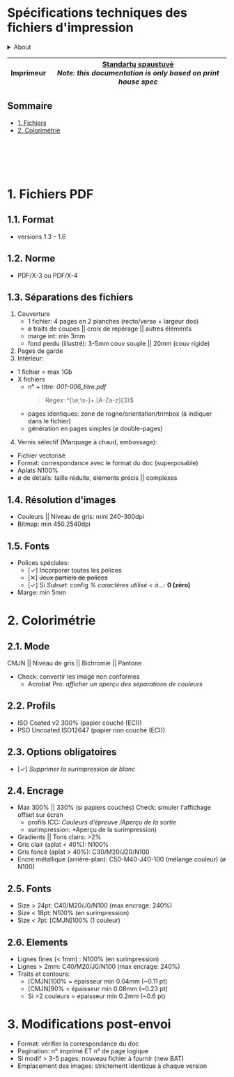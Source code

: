 Spécifications techniques des fichiers d'impression
=============

<details>
<summary>About</summary>
   <p>
      
| Author | Kal (UCDP - It-Mgt) <br /> kal@wyld.lol |
| :--------------- |:---------------:| 
| Creation date  | 03-11-2022 |
| Last modifier  | 03-11-2022 | 
| Intent | Fix \|\| Feat. <br />
|| BREAKING CHANGE <br />
|| chore, docs, style, refactor <br /> perf, test, others <br /> |    
| Context | Generic || ~~Custom~~ |

   </p>
</details>

| Imprimeur | [Standartų spaustuvė](https://www.standart.lt/) <br /> ___Note: this documentation is only based on print house spec___ |
| :--------------- |:---------------:| 

   ##    Sommaire
   - [1. Fichiers](#fichiersPDF)
   - [2. Colorimétrie](#colorimetry)

<br /> <br /> <br /> <br /> 



# 1. Fichiers PDF <a id="fichiersPDF"></a>
## 1.1. Format
- versions 1.3 – 1.6
## 1.2. Norme
- PDF/X-3 ou PDF/X-4
## 1.3. Séparations des fichiers
1. Couverture
   - 1 fichier: 4 pages en 2 planches (recto/verso + largeur dos)
   - ø traits de coupes || croix de repérage || autres éléments
   - marge int: min 3mm
   - fond perdu  (illustré): 3-5mm couv souple || 20mm (couv rigide)
2. Pages de garde 
3. Intérieur:
- 1 fichier = max 1Gb
- X fichiers
   - n° + titre: *001-006_titre.pdf*
      > Regex: ^[\w,\s-]+\.[A-Za-z]{3}$
   - pages identiques: zone de rogne/orientation/trimbox (à indiquer dans le fichier)
   - génération en pages simples (ø double-pages)
4. Vernis sélectif (Marquage à chaud, embossage):
- Fichier vectorisé
- Format: correspondance avec le format du doc (superposable)
- Aplats N100%
- ø de détails: taille réduite, éléments précis || complexes
## 1.4. Résolution d'images
- Couleurs || Niveau de gris: mini 240-300dpi
- Bitmap: min 450.2540dpi
## 1.5. Fonts
- Polices spéciales:
   - [✓] Incorporer toutes les polices
   - [✕] ~~Jeux partiels de polices~~
   - [✓] Si *Subset*: config *% caractères utilisé < à...*: **0 (zéro)**
- Marge: min 5mm

# 2. Colorimétrie <a id="colorimetry"></a>
## 2.1. Mode
CMJN || Niveau de gris || Bichromie || Pantone
- Check: convertir les image non conformes
   -  Acrobat Pro: *afficher un aperçu des séparations de couleurs*
## 2.2. Profils
- ISO Coated v2 300% (papier couché (ECI))
- PSO Uncoated ISO12647 (papier non couché (ECI))

## 2.3. Options obligatoires
- [✓] *Supprimer la surimpression de blanc*

## 2.4. Encrage
- Max 300% || 330% (si papiers couchés)
Check: simuler l'affichage offset sur écran
   - profils ICC: *Couleurs d’épreuve /Aperçu de la sortie*
   - surimpression: *Aperçu de la surimpression)
- Gradients || Tons clairs: >2%
- Gris clair (aplat < 40%): N100%
- Gris foncé (aplat > 40%): C30/M20/J20/N100
- Encre métallique (arrière-plan): C50-M40-J40-100 (mélange couleur) (ø N100)
## 2.5. Fonts
- Size > 24pt: C40/M20/J0/N100 (max encrage: 240%)
- Size < 18pt: N100% (en surimpression)
- Size < 7pt: [CMJN]100% (1 couleur)
## 2.6. Elements
- Lignes fines (< 1mm) : N100% (en surimpression)
- Lignes > 2mm: C40/M20/J0/N100 (max encrage: 240%)
- Traits et contours:
   - [CMJN]100% = épaisseur min 0.04mm (~0.11 pt)
   - [CMJN]90% = épaisseur min 0.08mm (~0.23 pt)
   - Si >2 couleurs = épaisseur min 0.2mm (~0.6 pt)

# 3. Modifications post-envoi
- Format: vérifier la correspondance du doc
- Pagination: n° imprimé ET n° de page logique
- Si modif > 3-5 pages: nouveau fichier à fournir (new BAT)
- Emplacement des images: strictement identique à chaque version
